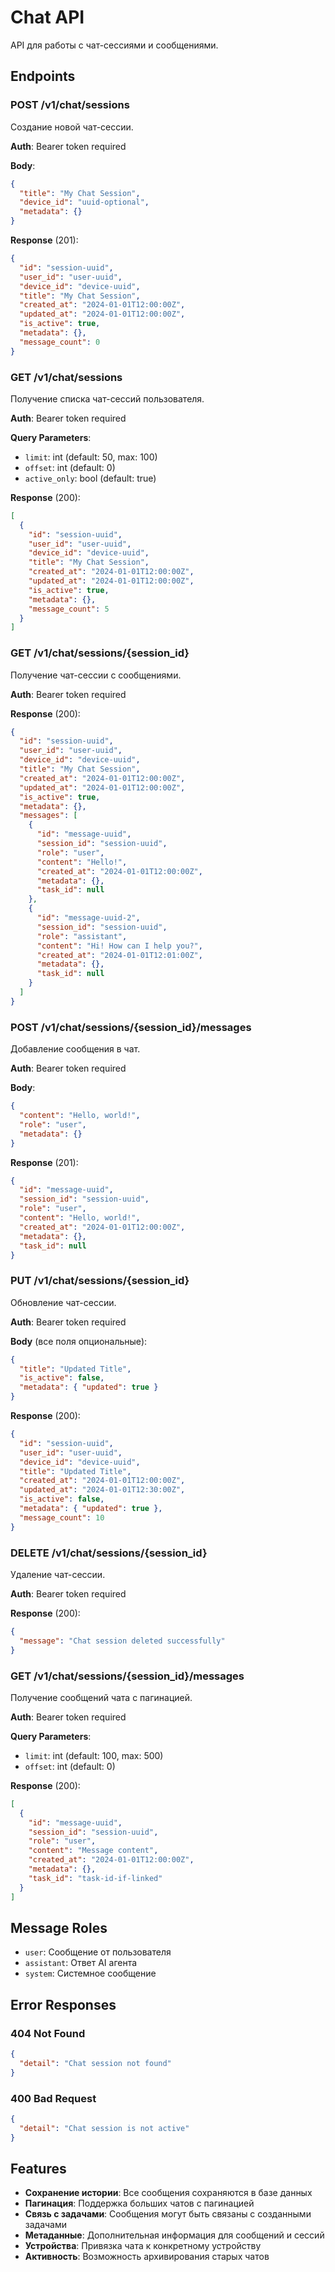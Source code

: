 # Chat API

API для работы с чат-сессиями и сообщениями.

## Endpoints

### POST /v1/chat/sessions

Создание новой чат-сессии.

**Auth**: Bearer token required

**Body**:

```json
{
  "title": "My Chat Session",
  "device_id": "uuid-optional",
  "metadata": {}
}
```

**Response** (201):

```json
{
  "id": "session-uuid",
  "user_id": "user-uuid",
  "device_id": "device-uuid",
  "title": "My Chat Session",
  "created_at": "2024-01-01T12:00:00Z",
  "updated_at": "2024-01-01T12:00:00Z",
  "is_active": true,
  "metadata": {},
  "message_count": 0
}
```

### GET /v1/chat/sessions

Получение списка чат-сессий пользователя.

**Auth**: Bearer token required

**Query Parameters**:

- `limit`: int (default: 50, max: 100)
- `offset`: int (default: 0)
- `active_only`: bool (default: true)

**Response** (200):

```json
[
  {
    "id": "session-uuid",
    "user_id": "user-uuid",
    "device_id": "device-uuid",
    "title": "My Chat Session",
    "created_at": "2024-01-01T12:00:00Z",
    "updated_at": "2024-01-01T12:00:00Z",
    "is_active": true,
    "metadata": {},
    "message_count": 5
  }
]
```

### GET /v1/chat/sessions/{session_id}

Получение чат-сессии с сообщениями.

**Auth**: Bearer token required

**Response** (200):

```json
{
  "id": "session-uuid",
  "user_id": "user-uuid",
  "device_id": "device-uuid",
  "title": "My Chat Session",
  "created_at": "2024-01-01T12:00:00Z",
  "updated_at": "2024-01-01T12:00:00Z",
  "is_active": true,
  "metadata": {},
  "messages": [
    {
      "id": "message-uuid",
      "session_id": "session-uuid",
      "role": "user",
      "content": "Hello!",
      "created_at": "2024-01-01T12:00:00Z",
      "metadata": {},
      "task_id": null
    },
    {
      "id": "message-uuid-2",
      "session_id": "session-uuid",
      "role": "assistant",
      "content": "Hi! How can I help you?",
      "created_at": "2024-01-01T12:01:00Z",
      "metadata": {},
      "task_id": null
    }
  ]
}
```

### POST /v1/chat/sessions/{session_id}/messages

Добавление сообщения в чат.

**Auth**: Bearer token required

**Body**:

```json
{
  "content": "Hello, world!",
  "role": "user",
  "metadata": {}
}
```

**Response** (201):

```json
{
  "id": "message-uuid",
  "session_id": "session-uuid",
  "role": "user",
  "content": "Hello, world!",
  "created_at": "2024-01-01T12:00:00Z",
  "metadata": {},
  "task_id": null
}
```

### PUT /v1/chat/sessions/{session_id}

Обновление чат-сессии.

**Auth**: Bearer token required

**Body** (все поля опциональные):

```json
{
  "title": "Updated Title",
  "is_active": false,
  "metadata": { "updated": true }
}
```

**Response** (200):

```json
{
  "id": "session-uuid",
  "user_id": "user-uuid",
  "device_id": "device-uuid",
  "title": "Updated Title",
  "created_at": "2024-01-01T12:00:00Z",
  "updated_at": "2024-01-01T12:30:00Z",
  "is_active": false,
  "metadata": { "updated": true },
  "message_count": 10
}
```

### DELETE /v1/chat/sessions/{session_id}

Удаление чат-сессии.

**Auth**: Bearer token required

**Response** (200):

```json
{
  "message": "Chat session deleted successfully"
}
```

### GET /v1/chat/sessions/{session_id}/messages

Получение сообщений чата с пагинацией.

**Auth**: Bearer token required

**Query Parameters**:

- `limit`: int (default: 100, max: 500)
- `offset`: int (default: 0)

**Response** (200):

```json
[
  {
    "id": "message-uuid",
    "session_id": "session-uuid",
    "role": "user",
    "content": "Message content",
    "created_at": "2024-01-01T12:00:00Z",
    "metadata": {},
    "task_id": "task-id-if-linked"
  }
]
```

## Message Roles

- `user`: Сообщение от пользователя
- `assistant`: Ответ AI агента
- `system`: Системное сообщение

## Error Responses

### 404 Not Found

```json
{
  "detail": "Chat session not found"
}
```

### 400 Bad Request

```json
{
  "detail": "Chat session is not active"
}
```

## Features

- **Сохранение истории**: Все сообщения сохраняются в базе данных
- **Пагинация**: Поддержка больших чатов с пагинацией
- **Связь с задачами**: Сообщения могут быть связаны с созданными задачами
- **Метаданные**: Дополнительная информация для сообщений и сессий
- **Устройства**: Привязка чата к конкретному устройству
- **Активность**: Возможность архивирования старых чатов
